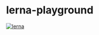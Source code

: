 # lerna-playground

<!--contributing-badges start -->

[![lerna](https://img.shields.io/badge/maintained%20with-lerna-cc00ff.svg)](https://lerna.js.org/)

<!--contributing-badges end -->